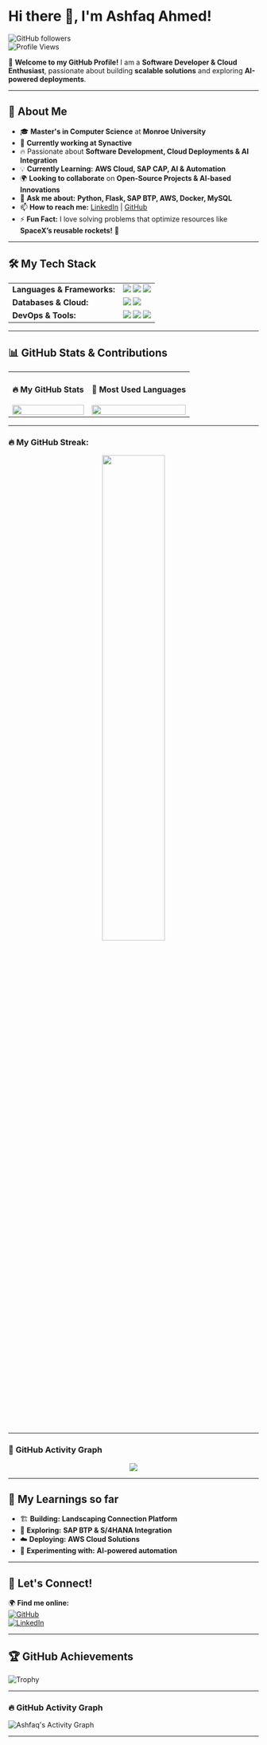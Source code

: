 # **Hi there 👋, I'm Ashfaq Ahmed!**  

![GitHub followers](https://img.shields.io/github/followers/Ahmeds114?style=social)  
![Profile Views](https://komarev.com/ghpvc/?username=Ahmeds114&color=blue)  

🌟 **Welcome to my GitHub Profile!** I am a **Software Developer & Cloud Enthusiast**, passionate about building **scalable solutions** and exploring **AI-powered deployments**.  

---

## 🚀 **About Me**
- 🎓 **Master's in Computer Science** at **Monroe University**  
- 🏢 **Currently working at Synactive**  
- 🔥 Passionate about **Software Development, Cloud Deployments & AI Integration**  
- 💡 **Currently Learning:** **AWS Cloud, SAP CAP, AI & Automation**  
- 🌍 **Looking to collaborate** on **Open-Source Projects & AI-based Innovations**  
- 🤝 **Ask me about:** **Python, Flask, SAP BTP, AWS, Docker, MySQL**  
- 📫 **How to reach me:** [LinkedIn](https://www.linkedin.com/in/ashfaq-ahmed-ash-426619107/) | [GitHub](https://github.com/Ahmeds114)  
- ⚡ **Fun Fact:** I love solving problems that optimize resources like **SpaceX’s reusable rockets!** 🚀  

---

## 🛠 **My Tech Stack**

<table>
  <tr>
    <td><b>Languages & Frameworks:</b></td>
    <td>
      <img src="https://img.shields.io/badge/Python-3776AB?style=for-the-badge&logo=python&logoColor=white"/>
      <img src="https://img.shields.io/badge/Flask-000000?style=for-the-badge&logo=flask&logoColor=white"/>
      <img src="https://img.shields.io/badge/SAP-0FAAFF?style=for-the-badge&logo=sap&logoColor=white"/>
    </td>
  </tr>
  <tr>
    <td><b>Databases & Cloud:</b></td>
    <td>
      <img src="https://img.shields.io/badge/MySQL-4479A1?style=for-the-badge&logo=mysql&logoColor=white"/>
      <img src="https://img.shields.io/badge/AWS-FF9900?style=for-the-badge&logo=amazon-aws&logoColor=white"/>
    </td>
  </tr>
  <tr>
    <td><b>DevOps & Tools:</b></td>
    <td>
      <img src="https://img.shields.io/badge/Docker-2496ED?style=for-the-badge&logo=docker&logoColor=white"/>
      <img src="https://img.shields.io/badge/GitHub-181717?style=for-the-badge&logo=github&logoColor=white"/>
      <img src="https://img.shields.io/badge/Linux-FCC624?style=for-the-badge&logo=linux&logoColor=black"/>
    </td>
  </tr>
</table>

---

## 📊 **GitHub Stats & Contributions**

<table>
  <tr>
    <td>
      <h4>🔥 My GitHub Stats</h4>
      <img src="https://github-readme-stats.vercel.app/api?username=Ahmeds114&show_icons=true&theme=radical&cache_seconds=1800" width="100%"/>
    </td>
    <td>
      <h4>🎨 Most Used Languages</h4>
      <img src="https://github-readme-stats.vercel.app/api/top-langs/?username=Ahmeds114&layout=compact&theme=radical&langs_count=6" width="100%"/>
    </td>
  </tr>
</table>

---

### 🔥 **My GitHub Streak:**
<p align="center">
  <img src="https://github-readme-streak-stats.herokuapp.com/?user=Ahmeds114&theme=radical" width="50%"/>
</p>

---

### 🌱 **GitHub Activity Graph**
<p align="center">
  <img src="https://github-readme-activity-graph.vercel.app/graph?username=Ahmeds114&theme=radical"/>
</p>


---

## 🌱 **My Learnings so far**
- 🏗 **Building:** **Landscaping Connection Platform**  
- 🚀 **Exploring:** **SAP BTP & S/4HANA Integration**  
- ☁️ **Deploying:** **AWS Cloud Solutions**  
- 🤖 **Experimenting with:** **AI-powered automation**  

---

## 🤝 **Let's Connect!**
🌍 **Find me online:**  
[![GitHub](https://img.shields.io/badge/GitHub-000000?style=for-the-badge&logo=github&logoColor=white)](https://github.com/Ahmeds114)  
[![LinkedIn](https://img.shields.io/badge/LinkedIn-0077B5?style=for-the-badge&logo=linkedin&logoColor=white)](https://www.linkedin.com/in/ashfaq-ahmed-ash-426619107/)  

---

## 🏆 **GitHub Achievements**
![Trophy](https://github-profile-trophy.vercel.app/?username=Ahmeds114&theme=radical)

---

### **🔥 GitHub Activity Graph**
![Ashfaq's Activity Graph](https://github-readme-activity-graph.vercel.app/graph?username=Ahmeds114&theme=radical)

---
